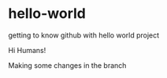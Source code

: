 # hello-world
getting to know github with hello world project

Hi Humans!

Making some changes in the branch
